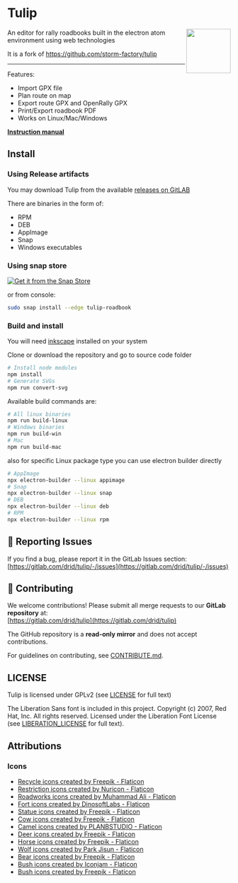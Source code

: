 
#  Tulip
<div align="center">
  <img src="assets/tulip-logo3.png" width="100" height="100" align="right"/>
</div>
An editor for rally roadbooks built in the electron atom environment using web technologies

It is a fork of https://github.com/storm-factory/tulip

****

Features:
* Import GPX file
* Plan route on map
* Export route GPX and OpenRally GPX
* Print/Export roadbook PDF
* Works on Linux/Mac/Windows

**[Instruction manual](http://drid.gitlab.io/tulip)**

## Install
### Using Release artifacts
You may download Tulip from the available [releases on GitLAB](https://gitlab.com/drid/tulip/-/releases)

There are binaries in the form of:
* RPM
* DEB
* AppImage
* Snap
* Windows executables

### Using snap store

[![Get it from the Snap Store](https://snapcraft.io/en/light/install.svg)](https://snapcraft.io/tulip-roadbook)

or from console:
```bash
sudo snap install --edge tulip-roadbook
```

### Build and install
You will need [inkscape](https://inkscape.org/) installed on your system

Clone or download the repository and go to source code folder
```bash
# Install node modules
npm install
# Generate SVGs
npm run convert-svg
```
Available build commands are:
```bash
# All linux binaries
npm run build-linux
# Windows binaries
npm run build-win
# Mac
npm run build-mac
```
also for specific Linux package type you can use electron builder directly
```bash
# AppImage
npx electron-builder --linux appimage
# Snap
npx electron-builder --linux snap
# DEB
npx electron-builder --linux deb
# RPM
npx electron-builder --linux rpm
```
## 🐛 Reporting Issues

If you find a bug, please report it in the GitLab Issues section:  
[https://gitlab.com/drid/tulip/-/issues](https://gitlab.com/drid/tulip/-/issues)
## 🤝 Contributing

We welcome contributions! Please submit all merge requests to our **GitLab repository** at:  
[https://gitlab.com/drid/tulip](https://gitlab.com/drid/tulip)  

The GitHub repository is a **read-only mirror** and does not accept contributions.

For guidelines on contributing, see [CONTRIBUTE.md](CONTRIBUTE.md).

## LICENSE

Tulip is licensed under GPLv2 (see [LICENSE](LICENSE) for full text)

The Liberation Sans font is included in this project.
Copyright (c) 2007, Red Hat, Inc. All rights reserved.
Licensed under the Liberation Font License (see [LIBERATION_LICENSE](LIBERATION_LICENSE) for full text).

## Attributions

### Icons
- [Recycle icons created by Freepik - Flaticon](https://www.flaticon.com/free-icons/recycle)
- [Restriction icons created by Nuricon - Flaticon](https://www.flaticon.com/free-icons/restriction)
- [Roadworks icons created by Muhammad Ali - Flaticon](https://www.flaticon.com/free-icons/roadworks)
- [Fort icons created by DinosoftLabs - Flaticon](https://www.flaticon.com/free-icons/fort)
- [Statue icons created by Freepik - Flaticon](https://www.flaticon.com/free-icons/statue)
- [Cow icons created by Freepik - Flaticon](https://www.flaticon.com/free-icons/cow)
- [Camel icons created by PLANBSTUDIO - Flaticon](https://www.flaticon.com/free-icons/camel)
- [Deer icons created by Freepik - Flaticon](https://www.flaticon.com/free-icons/deer)
- [Horse icons created by Freepik - Flaticon](https://www.flaticon.com/free-icons/horse)
- [Wolf icons created by Park Jisun - Flaticon](https://www.flaticon.com/free-icons/wolf)
- [Bear icons created by Freepik - Flaticon](https://www.flaticon.com/free-icons/bear)
- [Bush icons created by Iconjam - Flaticon](https://www.flaticon.com/free-icons/bush)
- [Bush icons created by Freepik - Flaticon](https://www.flaticon.com/free-icons/bush)